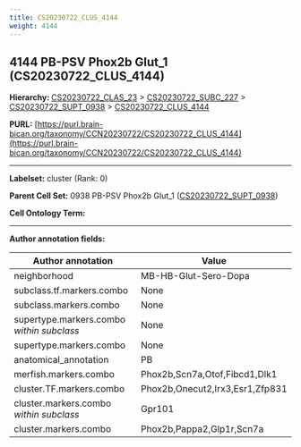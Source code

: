 ```yaml
---
title: CS20230722_CLUS_4144
weight: 4144
---
```

## 4144 PB-PSV Phox2b Glut_1 (CS20230722_CLUS_4144)
<b>Hierarchy: </b>
[CS20230722_CLAS_23](../CS20230722_CLAS_23) >
[CS20230722_SUBC_227](../CS20230722_SUBC_227) >
[CS20230722_SUPT_0938](../CS20230722_SUPT_0938) >
[CS20230722_CLUS_4144](../CS20230722_CLUS_4144)

**PURL:** [https://purl.brain-bican.org/taxonomy/CCN20230722/CS20230722_CLUS_4144](https://purl.brain-bican.org/taxonomy/CCN20230722/CS20230722_CLUS_4144)

---


**Labelset:** cluster (Rank: 0)

**Parent Cell Set:** 0938 PB-PSV Phox2b Glut_1 ([CS20230722_SUPT_0938](../CS20230722_SUPT_0938))



**Cell Ontology Term:** 

[MARKER GENES.]: #


---

[TRANSFERRED ANNOTATIONS.]: #


[AUTHOR ANNOTATION FIELDS.]: #


**Author annotation fields:**

| Author annotation | Value |
|-------------------|-------|
|neighborhood|MB-HB-Glut-Sero-Dopa|
|subclass.tf.markers.combo|None|
|subclass.markers.combo|None|
|supertype.markers.combo _within subclass_|None|
|supertype.markers.combo|None|
|anatomical_annotation|PB|
|merfish.markers.combo|Phox2b,Scn7a,Otof,Fibcd1,Dlk1|
|cluster.TF.markers.combo|Phox2b,Onecut2,Irx3,Esr1,Zfp831|
|cluster.markers.combo _within subclass_|Gpr101|
|cluster.markers.combo|Phox2b,Pappa2,Glp1r,Scn7a|
